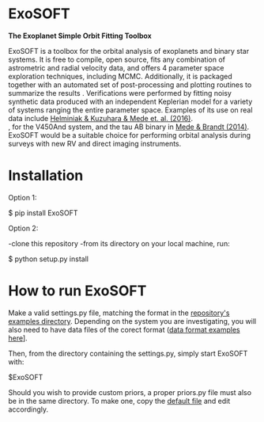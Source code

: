 ExoSOFT
=======

**The Exoplanet Simple Orbit Fitting Toolbox**

ExoSOFT is a toolbox for the orbital analysis of exoplanets and binary star 
systems.  It is free to compile, open source, fits any combination of 
astrometric and radial velocity data, and offers 4 parameter space exploration 
techniques, including MCMC.  Additionally, it is packaged together with an 
automated set of post-processing and plotting routines to summarize the results
.  Verifications were performed by fitting noisy synthetic data produced with 
an independent Keplerian model for a variety of systems ranging the entire 
parameter space.  Examples of its use on real data include 
[Helminiak & Kuzuhara & Mede et. al. (2016)](http://adsabs.harvard.edu/abs/2016ApJ...832...33H).  
, for the V450And system, and the tau AB binary in 
[Mede & Brandt (2014)](http://adsabs.harvard.edu/abs/2014IAUS..299...52M>).  
ExoSOFT would be a suitable choice for performing orbital analysis during 
surveys with new RV and direct imaging instruments.

Installation
============

Option 1:

 $ pip install ExoSOFT
 
Option 2: 

 -clone this repository
 -from its directory on your local machine, run:
 
 $ python setup.py install
 
How to run ExoSOFT
==================

Make a valid settings.py file, matching the format in the [repository's examples directory](https://github.com/kylemede/ExoSOFT/tree/master/examples). 
  Depending on the system you are investigating, you will also need to have data files of the corect format ([data format examples here](https://github.com/kylemede/ExoSOFT/tree/master/examples)].

Then, from the directory containing the settings.py, simply start ExoSOFT with:

 $ExoSOFT
 
Should you wish to provide custom priors, a proper priors.py file must also be in the same directory.  To make one, copy the [default file](https://github.com/kylemede/ExoSOFT/blob/master/ExoSOFT/tools/priors.py) and edit accordingly.

